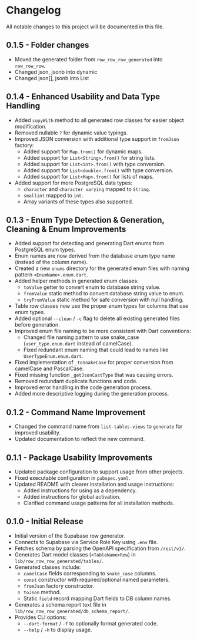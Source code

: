 # Changelog

All notable changes to this project will be documented in this file.

## 0.1.5 - Folder changes

*   Moved the generated folder from `row_row_row_generated` into `row_row_row`.
* Changed json, jsonb into dynamic
* Changed json[], jsonb into List<dynamic>



## 0.1.4 - Enhanced Usability and Data Type Handling

*   Added `copyWith` method to all generated row classes for easier object modification.
*   Removed nullable `?` for dynamic value typings.
*   Improved JSON conversion with additional type support in `fromJson` factory:
    *   Added support for `Map.from()` for dynamic maps.
    *   Added support for `List<String>.from()` for string lists.
    *   Added support for `List<int>.from()` with type conversion.
    *   Added support for `List<double>.from()` with type conversion.
    *   Added support for `List<Map>.from()` for lists of maps.
*   Added support for more PostgreSQL data types:
    *   `character` and `character varying` mapped to `String`.
    *   `smallint` mapped to `int`.
    *   Array variants of these types also supported.

## 0.1.3 - Enum Type Detection & Generation, Cleaning & Enum Improvements

*   Added support for detecting and generating Dart enums from PostgreSQL enum types.
*   Enum names are now derived from the database enum type name (instead of the column 
name).
*   Created a new `enums` directory for the generated enum files with naming pattern 
`<EnumName>.enum.dart`.
*   Added helper methods in generated enum classes:
    *   `toValue` getter to convert enum to database string value.
    *   `fromValue` static method to convert database string value to enum.
    *   `tryFromValue` static method for safe conversion with null handling.
*   Table row classes now use the proper enum types for columns that use enum types.
*   Added optional `--clean` / `-c` flag to delete all existing generated files before generation.
*   Improved enum file naming to be more consistent with Dart conventions:
    *   Changed file naming pattern to use snake_case (`user_type.enum.dart` instead of camelCase).
    *   Fixed redundant enum naming that could lead to names like `UserTypeEnum.enum.dart`.
*   Fixed implementation of `_toSnakeCase` for proper conversion from camelCase and PascalCase.
*   Fixed missing function `_getJsonCastType` that was causing errors.
*   Removed redundant duplicate functions and code.
*   Improved error handling in the code generation process.
*   Added more descriptive logging during the generation process.

## 0.1.2 - Command Name Improvement

*   Changed the command name from `list-tables-views` to `generate` for improved usability.
*   Updated documentation to reflect the new command.

## 0.1.1 - Package Usability Improvements

*   Updated package configuration to support usage from other projects.
*   Fixed executable configuration in `pubspec.yaml`.
*   Updated README with clearer installation and usage instructions:
    *   Added instructions for using as a dependency.
    *   Added instructions for global activation.
    *   Clarified command usage patterns for all installation methods.

## 0.1.0 - Initial Release

*   Initial version of the Supabase row generator.
*   Connects to Supabase via Service Role Key using `.env` file.
*   Fetches schema by parsing the OpenAPI specification from `/rest/v1/`.
*   Generates Dart model classes (`<TableName>Row`) in `lib/row_row_row_generated/tables/`.
*   Generated classes include:
    *   `camelCase` fields corresponding to `snake_case` columns.
    *   `const` constructor with required/optional named parameters.
    *   `fromJson` factory constructor.
    *   `toJson` method.
    *   Static `field` record mapping Dart fields to DB column names.
*   Generates a schema report text file in `lib/row_row_row_generated/db_schema_report/`.
*   Provides CLI options:
    *   `--dart-format` / `-f` to optionally format generated code.
    *   `--help` / `-h` to display usage.
